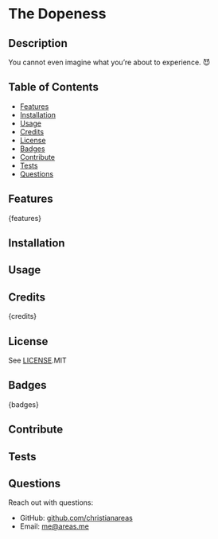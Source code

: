# The Dopeness
## Description
You cannot even imagine what you’re about to experience. 😈


## Table of Contents
- [Features](#features)
- [Installation](#installation)
- [Usage](#usage)
- [Credits](#credits)
- [License](#license)
- [Badges](#badges)
- [Contribute](#contribute)
- [Tests](#tests)
- [Questions](#questions)


## Features
{features}

## Installation


## Usage


## Credits
{credits}

## License
See [LICENSE](./LICENSE).MIT


## Badges
{badges}

## Contribute


## Tests


## Questions
Reach out with questions:

- GitHub: [github.com/christianareas](https://github.com/christianareas)
- Email: [me@areas.me](mailto:me@areas.me)
